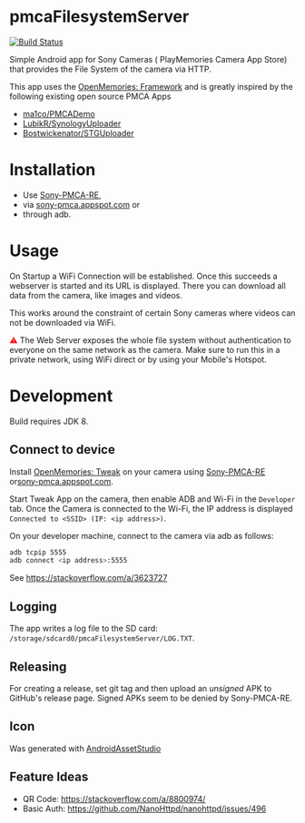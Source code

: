 pmcaFilesystemServer
====
[![Build Status](https://travis-ci.org/schnatterer/pmcaFilesystemServer.svg?branch=develop)](https://travis-ci.org/schnatterer/pmcaFilesystemServer)

Simple Android app for Sony Cameras ( PlayMemories Camera App Store) that provides the File System 
of the camera via HTTP.

This app uses the [OpenMemories: Framework](https://github.com/ma1co/OpenMemories-Framework) and is 
greatly inspired by the following existing open source PMCA Apps

* [ma1co/PMCADemo](https://github.com/ma1co/PMCADemo)
* [LubikR/SynologyUploader](https://github.com/LubikR/SynologyUploader)
* [Bostwickenator/STGUploader](https://github.com/Bostwickenator/STGUploader)

# Installation 

* Use [Sony-PMCA-RE](https://github.com/ma1co/Sony-PMCA-RE), 
* via [sony-pmca.appspot.com](https://sony-pmca.appspot.com/apps) or 
* through adb.

# Usage

On Startup a WiFi Connection will be established. Once this succeeds a webserver is started 
and its URL is displayed. There you can download all data from the camera, like images and videos.

This works around the constraint of certain Sony cameras where videos can not be downloaded via WiFi.

<font color="red">⚠</font>  The Web Server exposes the whole file system without authentication to everyone on the same network 
as the camera. Make sure to run this in a private network, using WiFi direct or by using your 
Mobile's Hotspot.

# Development

Build requires JDK 8.

## Connect to device

Install [OpenMemories: Tweak](https://github.com/ma1co/OpenMemories-Tweak) on your camera using 
[Sony-PMCA-RE](https://github.com/ma1co/Sony-PMCA-RE) or[sony-pmca.appspot.com](https://sony-pmca.appspot.com/apps).

Start Tweak App on the camera, then enable ADB and Wi-Fi in the `Developer` tab.
Once the Camera is connected to the Wi-Fi, the IP address is displayed `Connected to <SSID> (IP: <ip address>)`.

On your developer machine, connect to the camera via adb as follows:

```bash
adb tcpip 5555
adb connect <ip address>:5555
```

See https://stackoverflow.com/a/3623727

## Logging
 
The app writes a log file to the SD card: `/storage/sdcard0/pmcaFilesystemServer/LOG.TXT`.

## Releasing 

For creating a release, set git tag and then upload an *unsigned* APK to GitHub's release page.
Signed APKs seem to be denied by Sony-PMCA-RE.

## Icon

Was generated with 
[AndroidAssetStudio](https://romannurik.github.io/AndroidAssetStudio/icons-launcher.html#foreground.type=text&foreground.text.text=HTTP%20FS&foreground.text.font=Allerta%20Stencil&foreground.space.trim=1&foreground.space.pad=0.1&foreColor=rgba(96%2C%20125%2C%20139%2C%200)&backColor=rgb(139%2C%20195%2C%2074)&crop=0&backgroundShape=square&effects=none&name=ic_launcher) 

## Feature Ideas

* QR Code: https://stackoverflow.com/a/8800974/
* Basic Auth: https://github.com/NanoHttpd/nanohttpd/issues/496